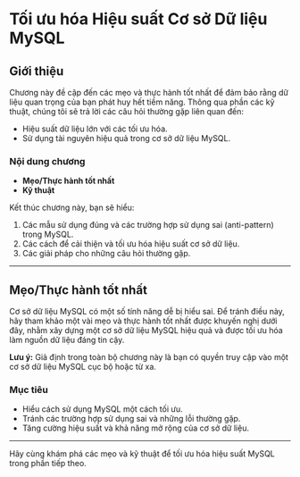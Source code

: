 # Tối ưu hóa Hiệu suất Cơ sở Dữ liệu MySQL

## Giới thiệu
Chương này đề cập đến các mẹo và thực hành tốt nhất để đảm bảo rằng dữ liệu quan trọng của bạn phát huy hết tiềm năng. Thông qua phần các kỹ thuật, chúng tôi sẽ trả lời các câu hỏi thường gặp liên quan đến:

- Hiệu suất dữ liệu lớn với các tối ưu hóa.
- Sử dụng tài nguyên hiệu quả trong cơ sở dữ liệu MySQL.

### **Nội dung chương**
- **Mẹo/Thực hành tốt nhất**
- **Kỹ thuật**

Kết thúc chương này, bạn sẽ hiểu:
1. Các mẫu sử dụng đúng và các trường hợp sử dụng sai (anti-pattern) trong MySQL.
2. Các cách để cải thiện và tối ưu hóa hiệu suất cơ sở dữ liệu.
3. Các giải pháp cho những câu hỏi thường gặp.

---

## **Mẹo/Thực hành tốt nhất**

Cơ sở dữ liệu MySQL có một số tính năng dễ bị hiểu sai. Để tránh điều này, hãy tham khảo một vài mẹo và thực hành tốt nhất được khuyến nghị dưới đây, nhằm xây dựng một cơ sở dữ liệu MySQL hiệu quả và được tối ưu hóa làm nguồn dữ liệu đáng tin cậy.

**Lưu ý:** Giả định trong toàn bộ chương này là bạn có quyền truy cập vào một cơ sở dữ liệu MySQL cục bộ hoặc từ xa.

### **Mục tiêu**
- Hiểu cách sử dụng MySQL một cách tối ưu.
- Tránh các trường hợp sử dụng sai và những lỗi thường gặp.
- Tăng cường hiệu suất và khả năng mở rộng của cơ sở dữ liệu.

---

Hãy cùng khám phá các mẹo và kỹ thuật để tối ưu hóa hiệu suất MySQL trong phần tiếp theo.
